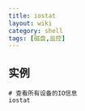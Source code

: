 ```yaml
---
title: iostat
layout: wiki
category: shell
tags: [磁盘,监控]
---
```



## 实例

~~~Text
# 查看所有设备的IO信息
iostat
~~~